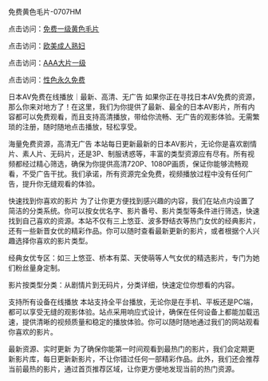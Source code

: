 免费黄色毛片-0707HM

点击访问：<a href="https://vassv.pages.dev/">免费一级黄色毛片</a>

点击访问：<a href="https://cfad.pages.dev//">欧美成人熟妇</a>

点击访问：<a href="https://gda-c7m.pages.dev/">AAA大片一级</a>

点击访问：<a href="https://rtj-3zo.pages.dev/">性色永久免费</a>

日本AV免费在线播放｜最新、高清、无广告
如果你正在寻找日本AV免费的资源，那么你来对地方了！在这里，我们为你提供了最新、最全的日本AV影片，所有内容都可以免费观看，而且支持高清播放，带给你流畅、无广告的观影体验。无需繁琐的注册，随时随地点击播放，轻松享受。

海量免费资源，高清无广告
本站每日更新最新的日本AV影片，无论你是喜欢剧情片、素人片、无码片，还是3P、制服诱惑等，丰富的类型资源应有尽有。所有视频都经过精心筛选，确保为你提供高清720P、1080P画质，保证你能够流畅观看，不受广告干扰。我们承诺，所有资源完全免费，视频播放过程中没有任何广告，提升你无缝观看的体验。

快速找到你喜欢的影片
为了让你更方便找到感兴趣的内容，我们在站点内设置了简洁的分类系统。你可以按女优名字、影片番号、影片类型等条件进行筛选，快速找到自己喜欢的资源。本站不仅有三上悠亚、波多野结衣等热门女优的经典影片，还有一些新晋女优的精彩作品。你可以随时查看最新更新的影片，或者根据个人兴趣选择你喜欢的影片类型。

经典女优专区：如三上悠亚、桥本有菜、天使萌等人气女优的精选影片，专门为她们粉丝量身定制。

影片按类型分类：从剧情片到无码片，分类详细，快速定位你想看的内容。

支持所有设备在线播放
本站支持全平台播放，无论你是在手机、平板还是PC端，都可以享受无缝的观影体验。站点采用响应式设计，确保在任何设备上都能加载迅速，提供清晰的视频质量和稳定的播放体验。你可以随时随地通过我们的网站观看你喜欢的影片。

最新资源、实时更新
为了确保你能第一时间观看到最热门的影片，我们会定期更新影片库，每日更新新影片，不让你错过任何一部精彩作品。此外，我们还会推荐当前最热的影片，通过首页推荐区域，让你更方便地发现当前的热门资源。

<span style="display:none;">[Canonical link](）</span>
